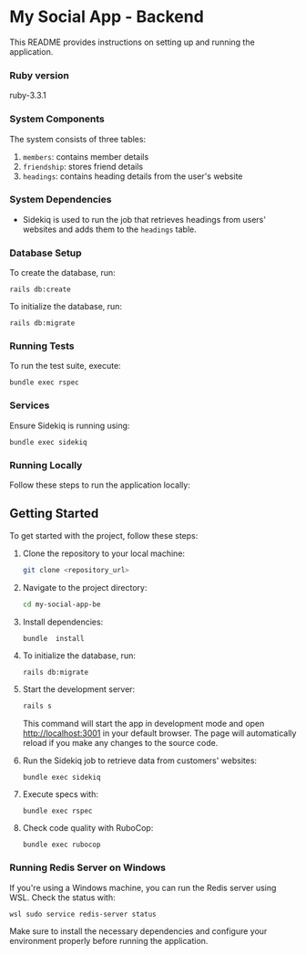 # My Social App - Backend

This README provides instructions on setting up and running the application.

### Ruby version
ruby-3.3.1

### System Components
The system consists of three tables: 
1. `members`: contains member details
2. `friendship`: stores friend details
3. `headings`: contains heading details from the user's website

### System Dependencies
- Sidekiq is used to run the job that retrieves headings from users' websites and adds them to the `headings` table.

### Database Setup
To create the database, run:
```
rails db:create
```
To initialize the database, run:
```
rails db:migrate
```

### Running Tests
To run the test suite, execute:
```
bundle exec rspec
```

### Services
Ensure Sidekiq is running using:
```
bundle exec sidekiq
```

### Running Locally
Follow these steps to run the application locally:

## Getting Started

To get started with the project, follow these steps:

1. Clone the repository to your local machine:

   ```bash
   git clone <repository_url>
   ```

2. Navigate to the project directory:

   ```bash
   cd my-social-app-be
   ```

3. Install dependencies:

   ```bash
   bundle  install
   ```
4. To initialize the database, run:
    ```
    rails db:migrate
    ```
5. Start the development server:

   ```bash
   rails s
   ```

   This command will start the app in development mode and open [http://localhost:3001](http://localhost:3001) in your default browser. The page will automatically reload if you make any changes to the source code.
6. Run the Sidekiq job to retrieve data from customers' websites:
    ```
    bundle exec sidekiq
    ```
7. Execute specs with:
    ```
    bundle exec rspec
    ```
8. Check code quality with RuboCop:
    ```
    bundle exec rubocop
    ```

### Running Redis Server on Windows
If you're using a Windows machine, you can run the Redis server using WSL. Check the status with:
```
wsl sudo service redis-server status
```

Make sure to install the necessary dependencies and configure your environment properly before running the application.
